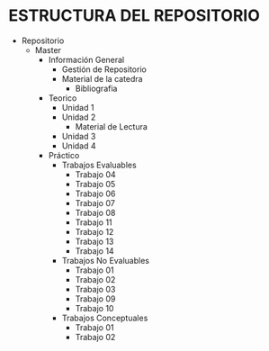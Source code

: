 # ESTRUCTURA DEL REPOSITORIO

- Repositorio
    - Master
        - Información General
            - Gestión de Repositorio
            - Material de la catedra
                - Bibliografia
        - Teorico
            - Unidad 1
            - Unidad 2
				- Material de Lectura
            - Unidad 3
            - Unidad 4
        - Práctico
            - Trabajos Evaluables
                - Trabajo 04
                - Trabajo 05
                - Trabajo 06
                - Trabajo 07
                - Trabajo 08
                - Trabajo 11
                - Trabajo 12
                - Trabajo 13
                - Trabajo 14
            - Trabajos No Evaluables
            	- Trabajo 01 	
                - Trabajo 02
                - Trabajo 03
                - Trabajo 09
                - Trabajo 10
            - Trabajos Conceptuales
                - Trabajo 01
                - Trabajo 02

